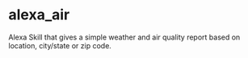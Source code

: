 # alexa_air

Alexa Skill that gives a simple weather and air quality report based on location, city/state or zip code.

      
